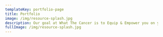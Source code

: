 ```yaml
---
templateKey: portfolio-page
title: Portfolio
image: /img/resource-splash.jpg
description: Our goal at What The Cancer is to Equip & Empower you on your cancer Journey
fullImage: /img/resource-splash.jpg
---
```


